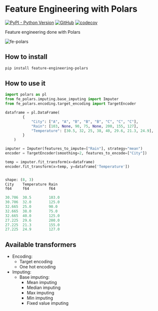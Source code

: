 # Feature Engineering with Polars

[![PyPI - Python Version](https://img.shields.io/pypi/pyversions/feature-engineering-polars?logo=Python)](https://pypi.org/project/feature-engineering-polars/)
[![GitHub](https://img.shields.io/github/license/jordandelbar/feature-engineering-polars)](https://github.com/jordandelbar/feature-engineering-polars/blob/main/LICENSE.md)
[![codecov](https://codecov.io/gh/jordandelbar/feature-engineering-polars/branch/main/graph/badge.svg?token=TUKAPUHHEV)](https://codecov.io/gh/jordandelbar/feature-engineering-polars)

Feature engineering done with Polars

![fe-polars](https://user-images.githubusercontent.com/35341015/229273836-9f87fd67-2011-4aa9-a7d8-680795d75259.png)

## How to install

```bash
pip install feature-engineering-polars
```

## How to use it

```python
import polars as pl
from fe_polars.imputing.base_imputing import Imputer
from fe_polars.encoding.target_encoding import TargetEncoder

dataframe = pl.DataFrame(
        {
            "City": ["A", "A", "B", "B", "B", "C", "C", "C"],
            "Rain": [103, None, 90, 75, None, 200, 155, 127],
            "Temperature": [30.5, 32, 25, 38, 40, 29.6, 21.3, 24.9],
        }
    )

imputer = Imputer(features_to_impute=["Rain"], strategy="mean")
encoder = TargetEncoder(smoothing=2, features_to_encode=["City"])

temp = imputer.fit_transform(x=dataframe)
encoder.fit_transform(x=temp, y=dataframe['Temperature'])


shape: (8, 3)
City    Temperature Rain
f64     f64         f64

30.706  30.5        103.0
30.706  32.0        125.0
32.665  25.0        90.0
32.665  38.0        75.0
32.665  40.0        125.0
27.225  29.6        200.0
27.225  21.3        155.0
27.225  24.9        127.0
```

## Available transformers

- Encoding:
  - Target encoding
  - One hot encoding
- Imputing:
  - Base imputing:
    - Mean imputing
    - Median imputing
    - Max imputing
    - Min imputing
    - Fixed value imputing
